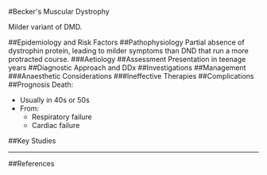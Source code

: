 #Becker's Muscular Dystrophy

Milder variant of DMD.

##Epidemiology and Risk Factors
##Pathophysiology
Partial absence of dystrophin protein, leading to milder symptoms than DND that run a more protracted course.
###Aetiology
##Assessment
Presentation in teenage years 
##Diagnostic Approach and DDx
##Investigations
##Management
###Anaesthetic Considerations
###Ineffective Therapies
##Complications
##Prognosis
Death:
* Usually in 40s or 50s
* From:
	* Respiratory failure
	* Cardiac failure

##Key Studies

---
##References